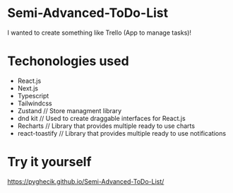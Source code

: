 # Semi-Advanced-ToDo-List
I wanted to create something like Trello (App to manage tasks)!
 # Techonologies used
 - React.js
 - Next.js
 - Typescript
 - Tailwindcss
 - Zustand // Store managment library
 - dnd kit // Used to create draggable interfaces for React.js
 - Recharts // Library that provides multiple ready to use charts
 - react-toastify // Library that provides multiple ready to use notifications
# Try it yourself
 https://pyghecik.github.io/Semi-Advanced-ToDo-List/
